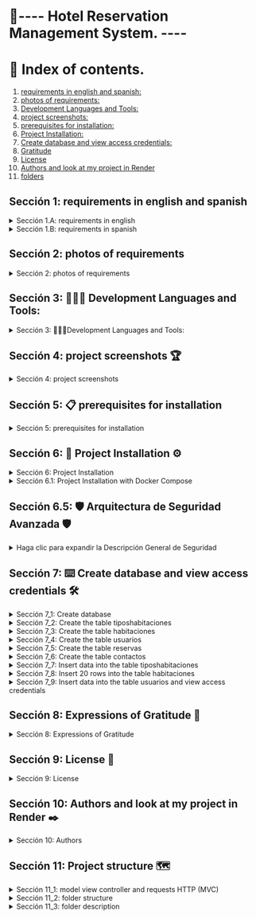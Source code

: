 # <h1 class="text-center"> 🚀---- Hotel Reservation Management System. ---- </h1>

 # 📌 Index of contents.

1. [requirements in english and spanish: ](#requirements-in-english-and-spanish)
2. [photos of requirements: ](#photos-of-requirements)
3. [ Development Languages and Tools: ](#tools)
4. [ project screenshots: ](#project-screenshots)
5. [prerequisites for installation: ](#prerequisites-for-installation)
6. [Project Installation: ](#Project-Installation)
7. [Create database and view access credentials: ](#Create-database)
8. [Gratitude](#Gratitude)
9. [License](#License)
10. [Authors and look at my project in Render](#Authors)
11. [folders](#folders)

## Sección 1: requirements in english and spanish <a name="requirements-in-english-and-spanish"></a>

<details>
  <summary>Sección 1.A: requirements in english</summary>   
    <div>
        <p>
            Test hotel reservation management system. Congratulations on getting this far! This project is the pinnacle of everything you have learned so far in the course. Here, you will put your development skills to the test, to build a reservation management system that is functional, attractive and adaptable to different devices. The objective of this test is to develop a complete and dynamic web application that functions as a centralized hotel reservation management system. This system will allow users (administrator and guest) to efficiently manage all aspects related to reservations. Don't worry, you won't be alone. A team has been designated that will provide you with the necessary information to proceed with the development of the project: Detailed project information, flow diagram, physical model, wireframes at the end of the document. Functional system requirements: responsive fronted: use html, css (Bootstrap) and javascript to create a fronted that adapts to various devices, implement an intuitive design that facilitates navigation and user interactions. Data model: Users: detail such as username, email, password and user type. (Administrator, guest). Any user who registers will be a guest until they are changed to administrator. Rooms: information such as room type number (single, double or suite), description, price and availability. Reservations: Information about the reservation request, delivery dates, departure date, selected rooms and associated guest. Room types: types available, single double and suite. Contact: fields for name, email and message. Functionalities The root route must reach the home page, there must be a contact view with its respective form. If the user is not authenticated, they would not be able to enter the CRUD of /rooms and /reservations. If you try to access views other than home and contact, you will be redirected to the start section view. Upon authentication you will be sent to view/rooms. The login and register links will be displayed in the navigation bar if the user is not authenticated. By clicking on them, you will be redirected to your corresponding visits. If the user is authenticated, the username and a link to close the section will be displayed in the navigation bar. Which will redirect you to the start section view when you click on it, the /rooms view should show 10 of the available rooms through pagination and have a filter where the user can filter by type and price. Administrator users will be able to generate rooms from the /room/new view. But the guest type user only has permissions to view the list of available rooms. The /room/id view should show all the room information and allow reservations to be made using a form where the check-in date and check-out date will be inserted. There must be a list of /reservations in which the administrator user. You will have the list of reserved rooms and you will be able to manage the status of available rooms to occupied. Database: create a file called "reservas_hotel.sql" that contains the database creation process, the tables with their restrictions and relationships. Seed data: The creation of seed data for the project database tables is requested. This data can be included within the file, "reservas_hotel.sql" or in a separate file in CSV format called "reservas_hotel.csv". Non-functional requirements: project name: hotel_reservations. Fronted technologies: HTML, css, Bootstrap, JavaScript, jQuery, handlebars.js. Backend technologies: node.js, express, node.js libraries. Database: PostgreSQL, ORM, the use of an ORM is allowed for database connection and logic. Database name: hotel_reservations. Code organization: keep database connection logic separate in a file, keep database queries separate, keep server logic separate. Required files packet. json, packet-lock. json, readme.md. Individual development: the development of the test must be individual. Restrictions: it is prohibited to upload the code to Github or share it on platforms or with other students. Deliverables: compressed files: the source code of the project must be compressed in a file with the extension ".zip" if the file must have the name of the project "reservas_ hotel.zip", separated by underscores without spaces or capital letters, it is not You must not include either the ".git" folder or the "node_modules" folder in the zip file. SQL files: a file with a ".sql" extension must be included that contains the commands for creating the database, tables and inserting data. The file should be called "hotel reservations.sql" and should go inside the project folder. Readme.md: Readme.md file with the following sections: Project name, hotel reservation management system. Project Description: Use the requirements paragraph, screenshot of the project, include screenshots of the following views: home, registration, rooms, room/id, reservation/new. Prerequisites or dependencies to install. Project installation. Command to run the project. Command to load the database or look at the models. Command to load the seed data to the database. Access credentials according to user type, after loading the seed data: For administrator type user: email: administrator@mail.com password: Abc123·. For guest type user: email: huesped@mail.com password: Abc123·. You can use the following template as a reference to generate your readme.md file: https://github.com/brayandiazc/template-readme-es. Recommendations: requirements and deliverables: Carefully read each of the requirements and deliverables before starting. Folder Creation Create a folder with the name "hotel reservation" for your project. Project initialization with node.js: Initialize your project with node.js using the following command. npm init -y . Installation of the libraries: install the necessary libraries with the following command: npm install express, nodemon, libraries. Files A server.js file is generated to handle the server logic. Generate a db.js file for database configuration, database configuration, configure your connection to the PostgreSQL database. Use primary keys on all tables. ID serial primary key. Use foreign keys whenever necessary. Foreign key. Using git while developing the project. Gitignore file generates a gitignore file with the following configuration: Use of handlebars and Bootstrap: use of handlebars.js to work with templates and components in the views use the bootstrap components in conjunction with CSS to style your views you can find the documentation from Bootstrap: Add javascript dependencies to your project if necessary. 
        </p>
    </div>
</details>

<details>
  <summary>Sección 1.B: requirements in spanish</summary>  
    <div>
        <p>
            Prueba sistema de gestión de reservas para hotel. ¡Felicidades por llegar hasta aquí!. Este proyecto es el pináculo de todo lo que has aprendido hasta ahora en el curso. Aquí, pondrás a prueba tus habilidades de desarrollo, para construir un sistema de gestión de reservas que sea funcional, atractivo y adaptable a distintos dispositivos. El objetivo de esta prueba es desarrollar una aplicación web completa y dinámica que funcione como un sistema centralizado de gestión de reservas de hoteles. Este sistema permitirá a los usuarios (administrador y huésped) gestionar eficientemente todos los aspectos relacionados con las reservas. No te preocupes, no estarás solo. Se ha designado un equipo que te hará entrega de la información necesaria para proceder con el desarrollo del proyecto: Información detallada del proyecto, diagrama de flujo, modelo físico, wireframes al final del documento. Requerimientos funcionales del sistema: fronted responsivo: utilizar html, css (Bootstrap) y javascript para crear un fronted que se adapte a varios dispositivos, implementar un diseño intuitivo que facilite la navegación y las interacciones de los usuarios. Modelo de datos: Usuarios: detalle como nombre de usuario, correo electrónico, contraseña y tipo de usuario. (Administrador, huésped). todo usuario que se registre será un huésped hasta que se le cambie a administrador. Habitaciones: información como número de habitación tipo (simple, doble o suite) descripción, precio y disponibilidad. Reservas: información sobre la solicitud de reservas, fechas de entrega, fecha de salida, habitaciones seleccionadas y huésped asociado. Tipos de habitaciones: tipos disponibles, simple doble y suite. Contacto: campos para nombre, correo electrónico y mensaje. Funcionalidades la ruta a raíz debe llegar a la página de inicio, debe existir una vista de contacto con su respectivo formulario. Si el usuario no se encuentra autenticado, no podría ingresar al CRUD de /habitaciones y /reservas. Si trata de acceder a otras vistas diferentes a inicio y contacto será redireccionado a la vista de iniciar sección. Al autenticarse será enviado a la vista /habitaciones. Los enlaces de iniciar sesión y registrarse se mostrarán en la barra de navegación si el usuario no autenticado. Al pulsarlos, redireccionara a sus visitas correspondientes. Si el usuario está autenticado en la barra de navegación se mostrará su username y un enlace para cerrar sección. El cual lo redireccionará a la vista de iniciar sección al hacer clic en él, la vista de /habitaciones debe mostrar 10 de las habitaciones disponibles mediante paginación y contar con un filtro donde la el usuario podrá filtrar por tipo y precio. Los usuarios de tipo administrador podrán generar las habitaciones desde la vista /habitación/nueva. Pero el usuario de tipo huésped solo tiene permisos para visualizar el listado de habitaciones disponibles. La vista /habitación/id debe mostrar toda la información de la habitación y permitir hacer reservas mediante un formulario donde se insertarán la fecha de ingreso y la fecha de salida. Debe existir una lista de /reservas en la cual el usuario administrador. Tendrá el listado de las habitaciones reservadas y podrá gestionar el estado de las habitaciones disponibles a ocupada. Base de datos: crea un archivo llamado "reservas_ hotel.sql" que contenga el proceso de la creación de la base de datos, las tablas con sus restricciones y relaciones. Datos semilla: Se solicita la creación de datos semillas para las tablas de la base de datos del proyecto. Estos datos pueden estar incluidos dentro del archivo, "reservas_ hotel.sql"o en un archivo separado en formato CSV llamado "reservas_ hotel.csv".  Requerimientos no funcionales: nombre del proyecto: reservas_ hotel. Tecnologías fronted: HTML, css, Bootstrap, JavaScript, jQuery, handlebars.js. Tecnologías backend: node.js, express, librerías de node.js. Base de datos: PostgreSQL, ORM, se permite que el uso de un ORM para la conexión y lógica de la base de datos. Nombre de la base de datos: reservas_ hotel. Organización del código: mantener separada a la lógica de conexión a la base de datos en un archivo, mantener separadas las consultas a la base de datos, mantener separada la lógica del servidor. Archivos requeridos packet. json, packet-lock. json, readme.md. Desarrollo individual: el desarrollo de la prueba debe ser individual. Restricciones: se prohíbe subir el código a Github o compartirlo en plataformas o con otros estudiantes. Entregables: archivos comprimido: el código fuente del proyecto debe estar comprimido en un archivo con la extensión ".zip" si el archivo debe llevar el nombre del proyecto "reservas_ hotel.zip", separado por guiones bajos sin espacios ni mayúscula, no se debe incluir la carpeta ".git" ni la carpeta "node_modules" en el archivo comprimido. Archivos SQL: se debe incluir un archivo con extensión ".sql" que contenga los comandos para la creación de la base de datos, tablas e inserción de datos. El archivo debe llamarse "reservas hotel.sql" Y debe ir dentro de la carpeta del proyecto. Readme.md: Archivo readme.md con las siguientes secciones: Nombre del proyecto, sistema de gestión de reservas para hotel. Descripción del proyecto: utiliza el párrafo de objetivos, captura de pantalla del proyecto, incluir capturas de pantalla de las siguientes vistas: home, registro, habitaciones, habitación/id, reserva/nueva. Prerequisitos o dependencias a instalar. Instalación del proyecto. Comando para ejecutar el proyecto. Comando para cargar la base de datos o mirar los modelos. Comando para cargar los datos semilla a la base de datos. Credenciales de acceso según tipo de usuario, luego de cargar los datos semilla: Para usuario de tipo administrador: email: administrador@mail.com contraseña: Abc123·. Para usuario tipo huésped: email: huesped@mail.com contraseña: Abc123·. Puedes usar la siguiente plantilla como referencia para generar tu archivo readme.md: https://github.com/brayandiazc/template-readme-es. Recomendaciones: requerimientos y entregables: Lee cuidadosamente cada uno de los requerimientos y entregables antes de comenzar. Creación de la carpeta crea una carpeta con el nombre de "reserva hotel" para tu proyecto. Inicialización del proyecto con node.js: inicializa tu proyecto con node.js usando el siguiente comando. npm init -y . Instalación de las librerías: instalar las librerías necesarias con el siguiente comando: npm install express, nodemon, librerías. Archivos se genera un archivo server.js para manejar la lógica del servidor. Genera un archivo db.js para la configuración de la base de datos, configuración de la base de datos, configurar tu conexión a la base de datos PostgreSQL. Utiliza llaves primarias en todas las tablas. ID serial primary key. Usa las llaves foráneas siempre que sean necesarias. Foreign key. Uso de git mientras estás desarrollando el proyecto. Archivo gitignore genera un archivo gitignore con la siguiente configuración: Uso de handlebars y Bootstrap: uso de handlebars.js para trabajar con plantillas y componentes en las vistas utiliza los componentes de bootstrap en conjunto con CSS para dar estilos a tus vistas puedes encontrar la documentación de Bootstrap:. Agrega las dependencias de javascript a tu proyecto de ser necesarias.  
        </p>
    </div>
</details>

## Sección 2: photos of requirements <a name="photos-of-requirements"></a>

<details>
  <summary>Sección 2: photos of requirements</summary>
    <div>
        <img src="./assets/img/1_1.jpg" alt="">
        <img src="./assets/img/1_2.jpg" alt="">
        <img src="./assets/img/1_3.jpg" alt="">
        <img src="./assets/img/1_4.jpg" alt="">
        <img src="./assets/img/1_5.jpg" alt="">
        <img src="./assets/img/1_6.jpg" alt="">
        <img src="./assets/img/1_7.jpg" alt="">
    </div>
</details>

## Sección 3: 👨🏽‍💻 Development Languages and Tools:  <a name="tools"></a>

<details>
  <summary>Sección 3:  👨🏽‍💻Development Languages and Tools: </summary>  
    <div>
        <img width="70px" 
        height="70px" 
        style="margin: 10px"
        src="./assets/img/html.svg"> &nbsp;
        <img width="70px" 
        height="70px" 
        style="margin: 10px"
        src="./assets/img/css.svg"> &nbsp;
        <img width="70px" 
        height="70px" 
        style="margin: 10px"
        src="./assets/img/javascript.svg"> &nbsp; &nbsp;
        <img width="70px" 
        height="70px" 
        style="margin: 10px"
        src="./assets/img/markdown.svg"> &nbsp; &nbsp;
        <img width="70px" 
        height="70px" 
        style="margin: 10px"
        src="./assets/img/bootstrap-5-1.svg"> &nbsp; &nbsp;
        <img width="70px" 
        height="70px" 
        style="margin: 10px"
        src="./assets/img/fontawesome-1.svg"> &nbsp; &nbsp;
        <img width="70px" 
        height="70px" 
        style="margin: 10px"
        src="./assets/img/git.svg"> &nbsp; &nbsp;
        <img width="70px" 
        height="70px" 
        style="margin: 10px"
        src="./assets/img/github-icon-1.svg"> &nbsp; &nbsp; 
        <img width="70px" 
        height="70px" 
        style="margin: 10px"
        src="./assets/img/node.svg"> &nbsp; &nbsp; 
        <img width="70px" 
        height="70px" 
        style="margin: 10px"
        src="./assets/img/npm-square-red-1.svg"> &nbsp; &nbsp; 
        <img width="70px" 
        height="70px" 
        style="margin: 10px"
        src="./assets/img/toptal-logo-wordmark.svg"> &nbsp; &nbsp;  
        <img width="70px" 
        height="70px" 
        style="margin: 10px"
        src="./assets/img/visual-studio-code-1.svg"> &nbsp; &nbsp; 
        <img width="70px" 
        height="70px" 
        style="margin: 10px"
        src="./assets/img/postgresql.svg"> &nbsp; &nbsp; 
        <img width="70px" 
        height="70px" 
        style="margin: 10px"
        src="./assets/img/dbeaver-head.png"> &nbsp; &nbsp; 
        <img width="70px" 
        height="70px" 
        style="margin: 10px"
        src="./assets/img/gmail-icon.svg"> &nbsp; &nbsp; 
        <img width="70px" 
        height="70px" 
        style="margin: 10px"
        src="./assets/img/jwtio-json-web-token.svg"> &nbsp; &nbsp; 
    </div>
</details>

## Sección 4: project screenshots 🏆 <a name="project-screenshots"></a>

<details>
  <summary>Sección 4: project screenshots </summary>
    <div>        
        ### Home.hbs
        <img src="./assets/img/2_1.jpg" alt="Home">
        ### Registro.hbs
        <img src="./assets/img/2_2.jpg" alt="Registro">        
        ### Login.hbs
        <img src="./assets/img/2_3.jpg" alt="Login">
        ### Contacto.hbs
        <img src="./assets/img/2_4.jpg" alt="Contacto">
        ### Admin.hbs room
        <img src="./assets/img/2_5A.jpg" alt="Admin">        
        ### Admin.hbs reservation
        <img src="./assets/img/2_5B.jpg" alt="Admin">        
        ### Admin.hbs user
        <img src="./assets/img/2_5C.jpg" alt="Admin">        
        ### Customer.hbs room
        <img src="./assets/img/2_6A.jpg" alt="Customer">        
        ### Customer.hbs reservation
        <img src="./assets/img/2_6B.jpg" alt="Customer">        
        ### Perfil.hbs
        <img src="./assets/img/2_7.jpg" alt="Perfil">
        ### AddReservation.hbs
        <img src="./assets/img/2_8.jpg" alt="AddReservation">        
        ### AddRoom.hbs
        <img src="./assets/img/2_9.jpg" alt="AddRoom">        
        ### Undefined.hbs
        <img src="./assets/img/2_10.jpg" alt="Undefined">
    </div>
</details>

## Sección 5: 📋 prerequisites for installation <a name="prerequisites-for-installation"></a>

<details>
  <summary>Sección 5: prerequisites for installation</summary>
    <div>
        <p>
            These instructions will guide you to get a copy of this project up and running on your local machine for development and testing purposes.
            List of software and tools, which you need to install and run this project:
            - Operating System (e.g. Windows 11)
            - code editor (e.g. visual Studio Code or Atom)
            - Database (e.g. PostgreSQL, Dbeaver or Neon)
            - Internet to run it in Render
            - For the Nodemailer functionality (sending and receiving emails via the contact form), you need to configure your Gmail account. Instead of using your main Gmail password, you must generate an **"App password"** for your Node.js application. To do this, enable 2-Step Verification on your Google account, then go to your Google Account settings, navigate to Security, and find "App passwords" to create a new one for your application.
        </p>
    </div>
</details>

## Sección 6: 🔧 Project Installation ⚙️ <a name="Project-Installation"></a>

<details>
  <summary>Sección 6: Project Installation</summary>     
        installing the dependencies in Node.js with the following command :
installing the dependencies in Node.js with the following command :
📦Build Command...

```bash
# npm i
```

Start Command...

```bash
# npm start
```
or Start Command...

```bash
# npm run server
```
                  
</details>

<details>
  <summary>Sección 6.1: Project Installation with Docker Compose</summary>
    <div>
        <p>
            For a streamlined setup including the application and its PostgreSQL database, it is highly recommended to use Docker Compose. This tool orchestrates multiple services, allowing them to work together seamlessly.
        </p>
        <h4>Prerequisites:</h4>
        <ul>
            <li>Ensure you have <a href="https://www.docker.com/products/docker-desktop/" target="_blank">Docker Desktop</a> installed and running on your system.</li>
        </ul>
        <h4>Steps:</h4>
        <ol>
            <li><b>Clone the repository:</b> If you haven't already, clone this project to your local machine.
                <pre><code class="language-bash">git clone [URL_DEL_REPOSITORIO]
cd Hotel-app</code></pre>
            </li>
            <li><b>Configure Environment Variables:</b> Create a <code>.env</code> file in the root directory of the project by copying the provided example:
                <pre><code class="language-bash">cp .env.example .env</code></pre>
                Open the newly created <code>.env</code> file and fill in any necessary credentials or configurations. For local development with Docker Compose, the default values in <code>.env.example</code> for <code>DB_HOST</code>, <code>DB_USER</code>, <code>DB_PASSWORD</code>, <code>DB_DATABASE</code>, and <code>DB_PORT</code> should work as they align with the <code>db</code> service in <code>docker-compose.yml</code>.
            </li>
            <li><b>Build and Run the Containers:</b> From the root directory of the project, execute the following command. This will build your application's Docker image (if not already built) and start both the application and PostgreSQL database services. The `depends_on` argument in `docker-compose.yml` ensures that the database service starts before your application. Note that your application's image is built locally, while the PostgreSQL image is pulled directly from Docker Hub.
                <pre><code class="language-bash">docker-compose up --build</code></pre>
                Allow some time for the database service to initialize.
            </li>
            <li><b>Database Setup:</b> Once the database container is running, you need to create the database schema and populate it with initial data.
                <p>
                    Connect to your PostgreSQL database (e.g., using DBeaver, pgAdmin, or <code>psql</code>) using the credentials specified in your <code>.env</code> file (<code>DB_HOST</code>, <code>DB_PORT</code>, <code>DB_USER</code>, <code>DB_PASSWORD</code>, <code>DB_DATABASE</code>).
                </p>
                <p>
                    Then, execute the SQL commands found in the file <code>src/models/db/comandos.sql</code>. This script will create the necessary tables and insert initial data for rooms and users.
                </p>
            </li>
            <li><b>Access the Application:</b> Once all services are up and the database is set up, you can access the application in your web browser at:
                <pre><code>http://localhost:3000</code></pre>
            </li>
        </ol>
        <h4>Important Note on Deployment:</h4>
        <p>
            These instructions are for running the project locally. For deploying the application online and making it accessible via the internet, you would need to use a cloud hosting provider (e.g., Render.com, AWS, Google Cloud, Azure) and configure their respective deployment pipelines and database services.
        </p>
    </div>
</details>

## Sección 6.5: 🛡️ Arquitectura de Seguridad Avanzada 🛡️ <a name="security-enhancements"></a>

<details>
  <summary>Haga clic para expandir la Descripción General de Seguridad</summary>

Este proyecto ha sido fortificado con una estrategia de defensa en profundidad para proteger la integridad de los datos, asegurar la autenticación y autorización, y prevenir vulnerabilidades web comunes. A continuación se detallan las capas de seguridad implementadas, que sirven como un checklist robusto para el desarrollo seguro de aplicaciones.

---

### 🏛️ **Capa 1: Control de Acceso y Gestión de Sesiones**

#### 1.1. Autenticación Robusta
- **Hashing de Contraseñas con `bcrypt`**: Todas las contraseñas de los usuarios se almacenan hasheadas utilizando el algoritmo `bcrypt` con un factor de coste de 10. Esto hace que los ataques de fuerza bruta o de diccionario contra la base de datos sean computacionalmente inviables.
- **Tokens de Sesión Seguros (JWT)**: La autenticación se gestiona mediante JSON Web Tokens (JWT) firmados digitalmente. Los tokens tienen una vida útil corta (1 hora) para minimizar el riesgo en caso de que un token sea comprometido.
- **Protección contra Fuerza Bruta (`express-rate-limit`)**: El endpoint de inicio de sesión (`/login`) está protegido con un limitador de velocidad que bloquea una dirección IP después de 10 intentos fallidos en un período de 15 minutos, previniendo ataques de fuerza bruta.

#### 1.2. Autorización Estricta (Prevención de IDOR y BOLA)
- **Control de Acceso Basado en Roles (RBAC)**: El sistema implementa middlewares de autorización (`checkAdmin`) que restringen el acceso a endpoints sensibles (ej. gestión de habitaciones, eliminación de usuarios) únicamente a usuarios con rol de `administrador`.
- **Verificación de Propiedad de Recursos**: Para prevenir Insecure Direct Object References (IDOR), los endpoints que acceden a datos de usuario (ej. `/perfil/:email`) utilizan el middleware `checkOwnershipOrAdmin`. Este verifica que el usuario autenticado sea el propietario del recurso solicitado o un administrador, impidiendo que un usuario pueda acceder a los datos de otro.
- **Uso de UUIDs para Claves Primarias**: Todas las entidades de la base de datos utilizan `UUID` como claves primarias en lugar de IDs numéricos secuenciales. Esto elimina la capacidad de un atacante de adivinar o enumerar los IDs de los recursos del sistema, añadiendo una capa fundamental de protección contra ataques de enumeración.

---

### 🌊 **Capa 2: Prevención de Ataques de Inyección**

#### 2.1. Inyección de SQL (SQLi)
- **Consultas Parametrizadas**: Todas las consultas a la base de datos se ejecutan utilizando consultas preparadas (parameterized queries) a través del driver `node-postgres`. Esto garantiza que las entradas del usuario sean tratadas como datos y no como código ejecutable, neutralizando por completo el riesgo de inyección de SQL.

#### 2.2. Cross-Site Scripting (XSS)
- **Validación y Sanitización de Entradas (`express-validator`)**: Todas las rutas que aceptan datos del usuario (formularios de registro, contacto, perfiles, etc.) utilizan `express-validator` para:
  - **Validar**: Asegurar que los datos cumplen con el formato esperado (ej. `isEmail()`, `isInt()`).
  - **Sanitizar**: Limpiar los datos de caracteres potencialmente peligrosos (`trim()`, `escape()`, `normalizeEmail()`). La función `escape()` convierte caracteres como `<`, `>`, `&` en sus equivalentes de entidad HTML, previniendo que el navegador los interprete como código.
- **Política de Seguridad de Contenido (CSP)**: Se ha implementado una cabecera `Content-Security-Policy` estricta a través de `helmet`. Esta política define explícitamente desde qué fuentes se permite cargar recursos (scripts, estilos, imágenes), bloqueando la ejecución de scripts inyectados desde orígenes no autorizados.

---

### 🌐 **Capa 3: Seguridad de Cabeceras HTTP y Políticas Web**

#### 3.1. Cabeceras de Seguridad con `helmet`
El middleware `helmet` se ha configurado para establecer un conjunto de cabeceras HTTP que protegen contra ataques comunes:
- `Content-Security-Policy`: Previene XSS y ataques de inyección de datos.
- `X-Frame-Options: DENY`: Previene el **Clickjacking**, impidiendo que el sitio sea renderizado dentro de un `<iframe>`.
- `Strict-Transport-Security (HSTS)`: Fuerza el uso de HTTPS, previniendo ataques de intermediario (man-in-the-middle).
- `X-Content-Type-Options: nosniff`: Evita que el navegador intente adivinar el tipo MIME de un recurso.
- `X-DNS-Prefetch-Control`: Controla la captura previa de DNS.
- `Referrer-Policy`: Controla la información de referencia enviada a otros sitios.

#### 3.2. Cross-Site Request Forgery (CSRF)
- **Protección de Doble Capa (Double-Submit Cookie + SameSite)**:
  - **Cookies `SameSite=Strict`**: La cookie de sesión se configura con el atributo `SameSite=Strict`, que previene que el navegador envíe la cookie en peticiones desde sitios de terceros.
  - **Tokens Anti-CSRF (Double-Submit Cookie)**: Como segunda capa de defensa, la aplicación implementa el patrón de "double-submit cookie". Se genera un token anti-CSRF único en cada respuesta, que se envía tanto en una cookie como en el cuerpo de la respuesta. En las peticiones que modifican datos, el cliente debe enviar este token en un encabezado (`x-csrf-token`), y el servidor verifica que coincida con el token de la cookie. Esto asegura que la petición es legítima y no ha sido forjada.

#### 3.3. Cross-Origin Resource Sharing (CORS)
- **Política Restrictiva**: La configuración de CORS se ha ajustado para permitir solicitudes únicamente desde un origen de confianza definido en las variables de entorno (`process.env.FRONTEND_URL`), en lugar de permitir cualquier origen (`*`).

---

### 🛡️ **Resumen del Checklist de Seguridad**

| Vulnerabilidad | Medida de Protección Implementada | Estado |
| :--- | :--- | :--- |
| **IDOR / BOLA** | Middlewares `checkAdmin` y `checkOwnershipOrAdmin` | ✅ **Cubierto** |
| **Enumeración de Recursos** | Uso de UUIDs como claves primarias | ✅ **Cubierto** |
| **SQL Injection** | Consultas parametrizadas (Prepared Statements) | ✅ **Cubierto** |
| **XSS (Cross-Site Scripting)** | `express-validator` (validación y sanitización) + `helmet` (CSP) | ✅ **Cubierto** |
| **CSRF** | Doble capa: Tokens Anti-CSRF + Cookies `SameSite=Strict` | ✅ **Cubierto** |
| **Clickjacking** | Cabecera `X-Frame-Options: DENY` vía `helmet` | ✅ **Cubierto** |
| **Rate Limiting (Fuerza Bruta)** | `express-rate-limit` en el endpoint de login | ✅ **Cubierto** |
| **CORS Misconfiguration** | Lista blanca de orígenes permitidos | ✅ **Cubierto** |
| **Hardcoded Credentials** | Uso de variables de entorno (`.env`) | ✅ **Cubierto** |
| **XXE / SSRF** | No aplicable (el servidor no procesa XML ni hace requests a URLs externas) | ✅ **N/A** |

</details>



## Sección 7: ⌨️ Create database and view access credentials 🛠️ <a name="Create-database"></a>

<details>
  <summary>Sección 7_1: Create database</summary>
    <div>
        <p>-- Create the database--------
            CREATE DATABASE reservas_hotel;          
        </p>
    </div>
</details>

<details>
  <summary>Sección 7_2: Create the table tiposhabitaciones</summary>
    <div>
        <p>-- Create the table tiposhabitaciones
            CREATE TABLE tiposhabitaciones (
                id SERIAL PRIMARY KEY,
                tipo VARCHAR(50) NOT NULL
            );
        </p>
    </div>
</details>

<details>
  <summary>Sección 7_3: Create the table habitaciones</summary>
    <div>
        <p>-- Create the table habitaciones-----
            CREATE TABLE habitaciones (
                id SERIAL PRIMARY KEY,
                numero INT NOT NULL,
                tipo_habitacion_id INT REFERENCES tiposhabitaciones(id),
                descripcion TEXT,
                precio DECIMAL(10, 2),
                disponibilidad BOOLEAN
            );
        </p>
    </div>
</details>

<details>
  <summary>Sección 7_4: Create the table usuarios</summary>
    <div>
        <p>-- Create the table usuarios------
            CREATE TABLE usuarios (
                id SERIAL PRIMARY KEY,
                username VARCHAR(50) NOT NULL,
                email VARCHAR(100) NOT NULL,
                password VARCHAR(100) NOT NULL,
                tipo_usuario VARCHAR(50),
                foto VARCHAR(255)
            );
        </p>
    </div>
</details>

<details>
  <summary>Sección 7_5: Create the table reservas</summary>
    <div>
        <p>-- Create the table reservas-------
            CREATE TABLE reservas (
                id SERIAL PRIMARY KEY,
                fecha_reserva DATE,
                fecha_salida DATE,
                habitacion_id INT REFERENCES habitaciones(id),
                cliente_id INT REFERENCES usuarios(id)
            );
        </p>
    </div>
</details>

<details>
  <summary>Sección 7_6: Create the table contactos</summary>
    <div>
        <p>-- Create the table contactos--------
            CREATE TABLE contactos (
                id SERIAL PRIMARY KEY,
                nombre VARCHAR(100),
                email VARCHAR(100),
                mensaje TEXT
            );
        </p>
    </div>
</details>

<details>
  <summary>Sección 7_7: Insert data into the table tiposhabitaciones</summary>
    <div>
        <p>-- Insert data into the table tiposhabitaciones----------
            INSERT INTO tiposhabitaciones (tipo) VALUES
            ('single'),
            ('double'),
            ('suite');            
        </p>
    </div>
</details>

<details>
  <summary>Sección 7_8: Insert 20 rows into the table habitaciones</summary>
    <div>
        <p>-- Insert 20 rows into the table habitaciones, ensuring they match the three existing types------
            INSERT INTO habitaciones (numero, tipo_habitacion_id, descripcion, precio, disponibilidad) VALUES
            (101, 1, 'Single room with private bathroom.', 50.00, true),
            (102, 1, 'Single room with garden view.', 55.00, true),
            (103, 1, 'Single room with pool access.', 60.00, true),
            (201, 2, 'Double room with two beds and garden view.', 80.00, true),
            (202, 2, 'Double room with queen bed.', 85.00, true),
            (203, 2, 'Double room with private balcony.', 90.00, true),
            (204, 2, 'Double room with sea view.', 95.00, true),
            (301, 3, 'Suite with living room and balcony with sea view.', 120.00, true),
            (302, 3, 'Suite with jacuzzi and garden view.', 130.00, true),
            (303, 3, 'Suite with kitchen and living room.', 140.00, true),
            (304, 3, 'Suite with terrace and private pool.', 150.00, true),
            (401, 1, 'Single room with bunk beds for children.', 70.00, true),
            (402, 1, 'Single room accessible for disabled.', 65.00, true),
            (403, 1, 'Single room with desk and ergonomic chair.', 75.00, true),
            (501, 2, 'Double room with jacuzzi.', 100.00, true),
            (502, 2, 'Double room with spa access.', 110.00, true),
            (503, 2, 'Double room with living room.', 115.00, true),
            (601, 3, 'Presidential suite with butler.', 200.00, true),
            (602, 3, 'Executive suite with lounge access.', 180.00, true),
            (603, 3, 'Family suite with two bedrooms.', 160.00, true);            
        </p>
    </div>
</details>

<details>
  <summary>Sección 7_9: Insert data into the table usuarios and view access credentials </summary>
    <div>
        <p>-- Insert data into the table usuarios-----------------------------------
            INSERT INTO usuarios (username, email, password, tipo_usuario, foto) VALUES
            ('user1', 'user1@mail.com', 'p1', 'administrator', 'adam_feliz.jpg'),
            ('user2', 'user2@mail.com', 'p2', 'customer', 'adam.jpg'),
            ('user3', 'user3@mail.com', 'p3', 'customer', 'Danny.jpg'),
            ('user4', 'user4@mail.com', 'p4', 'customer', 'drama.jpg'),
            ('user5', 'user5@mail.com', 'p5', 'customer', 'evelien.jpg'),
            ('user6', 'user6@mail.com', 'p6', 'customer', 'jim.jpg'),
            ('user7', 'user7@mail.com', 'p7', 'customer', 'NOO.jpg'),
            ('user8', 'user8@mail.com', 'p8', 'customer', 'tony.jpg'),
            ('user9', 'user9@mail.com', 'p9', 'customer', 'yoda.jpg'),
            ('user10', 'user10@mail.com', 'p10', 'customer', 'adam.jpg');
        </p>
    </div>
</details>

## Sección 8: Expressions of Gratitude 🎁 <a name="Gratitude"></a>

<details>
  <summary>Sección 8: Expressions of Gratitude </summary>  

  I am grateful for the teaching of [Academia Latam](https://desafiolatam.com/). If you found any value in this project or want to contribute, here's what you can do:
    - Share this project with others
    - Invite me a tea ☕
    - Show your appreciation by saying thank you.
</details>

## Sección 9: License 📄 <a name="License"></a>

<details>
  <summary>Sección 9: License</summary>  

  This project is under the XYZ License - see the file [LICENSE.md](LICENSE.md) for details.  
</details>

## Sección 10: Authors and look at my project in Render ✒️ <a name="Authors"></a>

<details>
  <summary>Sección 10: Authors</summary> 
  
  - **Jonathan Viera L** - _Initial work_ - [look at my project in GitHub](https://github.com/jviera100/Hotel-app)
  - **Jonathan Viera L** - _Initial work_ - [look at my project in Render](https://hotel-app-ekgz.onrender.com)

⌨️ with ❤️ by [Jonathan Viera L, See my profile on GitHub](https://github.com/jviera100) 😊 
</details>

## Sección 11: Project structure 🗺️ <a name="folders"></a>

<details>
  <summary>Sección 11_1: model view controller and requests HTTP (MVC) </summary> 
    <img src="./assets/img/photo_MVC_backend_and_fronted.png" alt="">
    <img src="./assets/img/photo_ApiRestFull_requestsHTTP_CRUD.png" alt="">     
</details>

<details>
  <summary>Sección 11_2: folder structure</summary>
  <img src="./assets/img/folder_structure.jpg" alt="">  

- m8d35Hotel/
  - ├── assets/
  - │   ├── css/
  - │   │    ├── alerta-bootstrap.css
  - │   │    ├── body.css
  - │   │    ├── card.css
  - │   │    ├── carousel.css
  - │   │    ├── modal.css
  - │   │    └── navbar.css
  - │   ├── js/
  - │   │    ├── alert-tooltip.js
  - │   │    ├── api.js
  - │   │    ├── button-pdf.js
  - │   │    ├── card.js
  - │   │    ├── color-change-title.js
  - │   │    ├── image-rotation.js
  - │   │    ├── navbar-toggler-rotation.js
  - │   │    └── parpadea-blinking-fadetoggle.js
  - │   ├── img/
  - │   │    ├── 1.jpg
  - │   │    └── 2.jpg
  - │   └── documents/
  - │             ├── comandos-node-npm-express-json.md
  - │             └── Prueba-JavaScript-01.pdf
  - ├── middlewares/
  - │             ├── middlewares.js
  - │             └── token.js
  - ├── node_modules/
  - ├── routes/
  - │        └── routes.js   
  - ├── src/
  - │   ├── controllers/
  - │   │             └── ApiRestFull.js
  - │   ├── models/
  - │   │        ├── config/
  - │   │        │        └── db.js
  - │   │        └── db/
  - │   │             └── comandos.sql
  - │   ├── queries/
  - │   │         └── consultas.js
  - │   └── views/
  - │           ├── layouts/
  - │           │         └── main.hbs
  - │           ├── partials/
  - │           │         ├── footer.hbs
  - │           │         └── menu.hbs
  - │           ├── AddReservation.hbs
  - │           ├── AddRoom.hbs
  - │           ├── Admin.hbs
  - │           ├── contacto.hbs
  - │           ├── Customer.hbs
  - │           ├── Home.hbs
  - │           ├── Login.hbs
  - │           ├── Perfil.hbs
  - │           ├── Registro.hbs  
  - │           └── undefined.hbs
  - ├── .env
  - ├── .gitignore
  - ├── index.js
  - ├── package-lock.json
  - ├── package.json
  - └── README.md
 
</details>

<details>
  <summary>Sección 11_3: folder description</summary> 

## Description of Main Directories

- **assets/**: Contains resources such as CSS style sheet files, JS scripts, images and documents.
- **middlewares/**: Middlewares for the application and token.
- **node_modules/**: Node.js modules used in the project.
- **routes/**: Routes for the application and email sending configuration.
- **src/**: contains controller, model, queries and views folders.
- - **controller/**: Controllers that handle application requests.
- - **model/**: Data models for the application. It contains the db and config folders.
- - - **config/**: contains db.js file for connecting to the database.
- - - **db/**: Contains the commands to create the local database in postgre.
- - **queries/**: SQL query files for the database.
- - **views/**: Views of the application, including pages, layouts and partials.

## Other Files and Directories

- **.env**: Environment variables configuration file.
- **.gitignore**: File to specify which files and directories should be ignored in Git.
- **index.js**: Main application file.
- **package-lock.json**: Version lock file for Node.js dependencies.
- **package.json**: Node.js project configuration file.
- **README.md**: This documentation file. 
</details>


